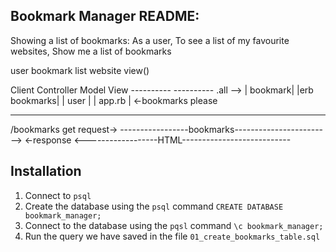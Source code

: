 Bookmark Manager README:
-------------------------------  
Showing a list of bookmarks:
  As a user,
  To see a list of my favourite websites,
  Show me a list of bookmarks


user
bookmark list
website
view()

Client                    Controller                              Model           View
----------                ----------         .all -->           | bookmark|   |erb bookmarks|
|  user  |                | app.rb |  <-bookmarks please
----------                ----------
/bookmarks get request->          -----------------bookmarks------------------------>
          <-response              <------------------HTML---------------------------


## Installation 

1. Connect to `psql`
2. Create the database using the `psql` command `CREATE DATABASE bookmark_manager;`
3. Connect to the database using the `pqsl` command `\c bookmark_manager;`
4. Run the query we have saved in the file `01_create_bookmarks_table.sql`